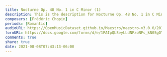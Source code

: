 ```yaml
---
title: Nocturne Op. 48 No. 1 in C Minor (1)
description: This is the description for Nocturne Op. 48 No. 1 in C Minor by Frédéric Chopin
composers: [Frédéric Chopin]
periods: [Romantic]
audioURL: https://OpenMusicDataset.github.io/Maestro/maestro-v3.0.0/2015/MIDI-Unprocessed_R1_D1-1-8_mid--AUDIO-from_mp3_01_R1_2015_wav--2.midi
formURL: https://docs.google.com/forms/d/e/1FAIpQLSeyLLdNFzoNFs_kN0SgOYa4ExN1NFmZHQr9W2QgKB__YmknHg/viewform
comments: true
share: true
date: 2021-08-08T07:43:13-06:00
---
```

